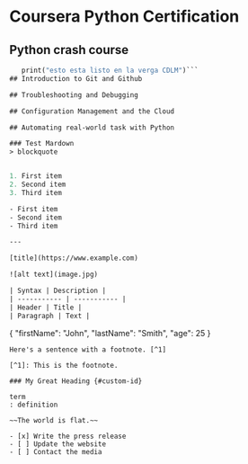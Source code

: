 # Coursera Python Certification

## Python crash course
```def funcion(test):\n
   print("esto esta listo en la verga CDLM")```
## Introduction to Git and Github

## Troubleshooting and Debugging

## Configuration Management and the Cloud

## Automating real-world task with Python

### Test Mardown
> blockquote


1. First item
2. Second item
3. Third item

- First item
- Second item
- Third item

---

[title](https://www.example.com)

![alt text](image.jpg)

| Syntax | Description |
| ----------- | ----------- |
| Header | Title |
| Paragraph | Text |

```
{
  "firstName": "John",
  "lastName": "Smith",
  "age": 25
}
```	
Here's a sentence with a footnote. [^1]

[^1]: This is the footnote.

### My Great Heading {#custom-id}

term
: definition

~~The world is flat.~~

- [x] Write the press release
- [ ] Update the website
- [ ] Contact the media

